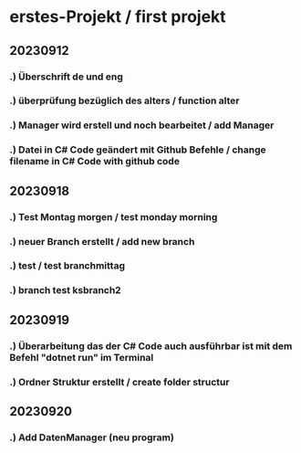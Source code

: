 # erstes-Projekt / first projekt

##  20230912
  ###   .) Überschrift de und eng
  ###   .) überprüfung bezüglich des alters / function alter
  ###   .) Manager wird erstell und noch bearbeitet / add Manager
  ###   .) Datei in C# Code geändert mit Github Befehle / change filename in C# Code with github code

##  20230918
  ###   .) Test Montag morgen / test monday morning
  ###   .) neuer Branch erstellt / add new branch
  ###   .) test / test branchmittag
  ###   .) branch test ksbranch2

## 20230919
  ###   .) Überarbeitung das der C# Code auch ausführbar ist mit dem Befehl "dotnet run" im Terminal
  ###   .) Ordner Struktur  erstellt / create folder structur

## 20230920
  ###   .) Add DatenManager (neu program)